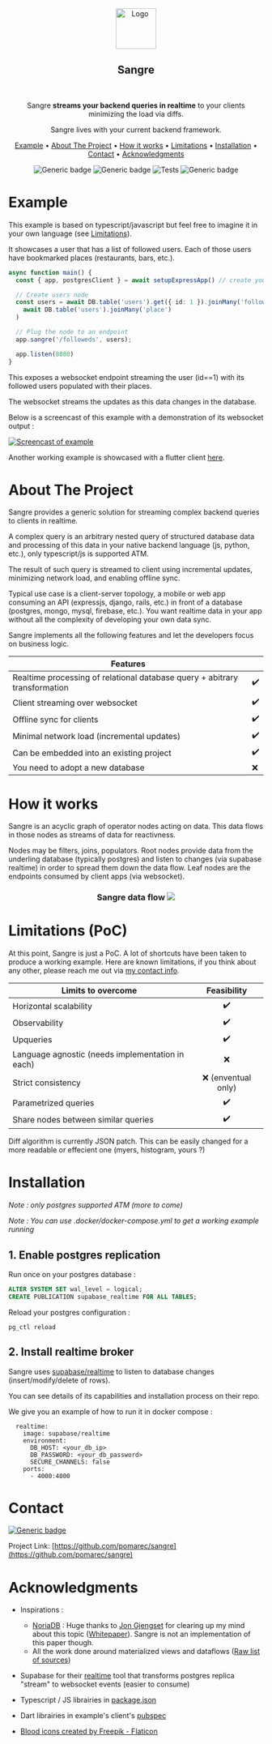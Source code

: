 
<div align="center">

<a href="https://github.com/pomarec/sangre">
  <img src="doc/images/logo.png" alt="Logo" width="80" height="80">
</a>
<h2>Sangre</h2>
<br>

Sangre **streams your backend queries in realtime** to your clients minimizing the load via diffs.

Sangre lives with your current backend framework.

[Example](#example) •
[About The Project](#about-the-project) •
[How it works](#how-it-works) •
[Limitations](#limitations-poc) •
[Installation](#installation) •
[Contact](#contact) •
[Acknowledgments](#acknowledgments)


![Generic badge](https://img.shields.io/static/v1?label=Status&message=Proof%20Of%20Concept&color=orange&style=flat)
![Generic badge](https://img.shields.io/static/v1?label=Licence&message=GPLv3&color=green&style=flat)
![Tests](https://github.com/pomarec/sangre/actions/workflows/test.yml/badge.svg?branch=typescript)
![Generic badge](https://img.shields.io/static/v1?label=Contact&message=po@marec.me&color=blue&style=flat)

</div>

# Example

This example is based on typescript/javascript but feel free to imagine it in your own language (see [Limitations](#limitations-poc)).

It showcases a user that has a list of followed users. Each of those users have bookmarked places (restaurants, bars, etc.).

```typescript
async function main() {
  const { app, postgresClient } = await setupExpressApp() // create your express app

  // Create users node
  const users = await DB.table('users').get({ id: 1 }).joinMany('followed',
    await DB.table('users').joinMany('place')
  )

  // Plug the node to an endpoint
  app.sangre('/followeds', users);

  app.listen(8080)
}
```

This exposes a websocket endpoint streaming the user (id==1) with its followed users populated with their places.

The websocket streams the updates as this data changes in the database.

Below is a screencast of this example with a demonstration of its websocket output :

[![Screencast of example](doc/screencast.gif "Screencast of example")](https://raw.githubusercontent.com/pomarec/sangre/main/doc/screencast.webm)

Another working example is showcased with a flutter client [here](example/).

# About The Project

Sangre provides a generic solution for streaming complex backend queries to clients in realtime.

A complex query is an arbitrary nested query of structured database data and processing of this data in your native backend language (js, python, etc.), only typescript/js is supported ATM.

The result of such query is streamed to client using incremental updates, minimizing network load, and enabling offline sync.

Typical use case is a client-server topology, a mobile or web app consuming an API (expressjs, django, rails, etc.) in front of a database (postgres, mongo, mysql, firebase, etc.). You want realtime data in your app without all the complexity of developing your own data sync.

Sangre implements all the following features and let the developers focus on business logic.

<div align="center">

| Features                                                                   |    |
| -------------------------------------------------------------------------- | -- |
| Realtime processing of relational database query + abitrary transformation | ✔️ |
| Client streaming over websocket                                            | ✔️ |
| Offline sync for clients                                                   | ✔️ |
| Minimal network load (incremental updates)                                 | ✔️ |
| Can be embedded into an existing project                                   | ✔️ |
| You need to adopt a new database                                           | ❌ |

</div>

# How it works 

Sangre is an acyclic graph of operator nodes acting on data. This data flows in those nodes as streams of data for reactivness.

Nodes may be filters, joins, populators. Root nodes provide data from the underling database (typically postgres) and listen to changes (via supabase realtime) in order to spread them down the data flow. Leaf nodes are the endpoints consumed by client apps (via websocket).

<div align="center">
  <h3>
    Sangre data flow
    <img src="doc/charts/topology.mmd.svg"/>
  </h3>
</div>

# Limitations (PoC)

At this point, Sangre is just a PoC. A lot of shortcuts have been taken to produce a working example. Here are known limitations, if you think about any other, please reach me out via [my contact info](#contact).

| Limits to overcome                                       | Feasibility |
| -------------------------------------------------------- | :---------: |
| Horizontal scalability                                   |     ✔️      |
| Observability                                            |     ✔️      |
| Upqueries                                                |     ✔️      |
| Language agnostic (needs implementation in each)         |     ❌      |
| Strict consistency                                       |     ❌ (enventual only)      |
| Parametrized queries                                     |     ✔️      |
| Share nodes between similar queries                      |     ✔️      |

Diff algorithm is currently JSON patch. This can be easily changed for a more readable or effecient one (myers, histogram, yours ?)

# Installation

*Note : only postgres supported ATM (more to come)*

*Note : You can use .docker/docker-compose.yml to get a working example running*

## 1. Enable postgres replication

Run once on your postgres database :
```sql
ALTER SYSTEM SET wal_level = logical;
CREATE PUBLICATION supabase_realtime FOR ALL TABLES;
```

Reload your postgres configuration :
```
pg_ctl reload
```


## 2. Install realtime broker

Sangre uses [supabase/realtime](https://github.com/supabase/realtime/) to listen to database changes (insert/modify/delete of rows).

You can see details of its capabilities and installation process on their repo.

We give you an example of how to run it in docker compose :

```
  realtime:
    image: supabase/realtime
    environment:
      DB_HOST: <your_db_ip>
      DB_PASSWORD: <your_db_password>
      SECURE_CHANNELS: false
    ports:
      - 4000:4000
```

# Contact

[![Generic badge](https://img.shields.io/static/v1?label=Contact&message=po@marec.me&color=blue&style=flat)](mailto:po@marec.me)

Project Link: [https://github.com/pomarec/sangre](https://github.com/pomarec/sangre)


# Acknowledgments

- Inspirations :
  - [NoriaDB](https://github.com/mit-pdos/noria/) : Huge thanks to [Jon Gjengset](https://github.com/jonhoo) for clearing up my mind about this topic ([Whitepaper](https://www.usenix.org/conference/osdi18/presentation/gjengset)). Sangre is not an implementation of this paper though.
  - All the work done around materialized views and dataflows ([Raw list of sources](https://tartan-durian-108.notion.site/Pre-research-916a864988604fe2821d063321348a26))

- Supabase for their [realtime](https://github.com/supabase/realtime/) tool that transforms postgres replica "stream" to websocket events (easier to consume)

- Typescript / JS librairies in [package.json](package.json)

- Dart librairies in example's client's [pubspec](example/client/pubspec.yml)

- <a href="https://www.flaticon.com/free-icons/blood" title="blood icons">Blood icons created by Freepik - Flaticon</a>